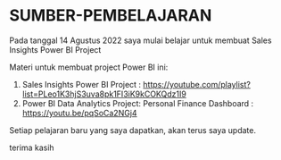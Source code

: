 # SUMBER-PEMBELAJARAN

Pada tanggal 14 Agustus 2022 saya mulai belajar untuk membuat Sales Insights Power BI Project

Materi untuk membuat project Power BI ini:
1. Sales Insights Power BI Project : https://youtube.com/playlist?list=PLeo1K3hjS3uva8pk1FI3iK9kCOKQdz1I9
2. Power BI Data Analytics Project: Personal Finance Dashboard : https://youtu.be/pqSoCa2NGj4

Setiap pelajaran baru yang saya dapatkan, akan terus saya update.

terima kasih
